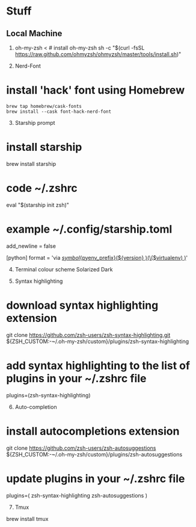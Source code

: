 # Stuff

## Local Machine

1. oh-my-zsh
< # install oh-my-zsh
sh -c "$(curl -fsSL https://raw.github.com/ohmyzsh/ohmyzsh/master/tools/install.sh)"
>

2. Nerd-Font

# install 'hack' font using Homebrew
```
brew tap homebrew/cask-fonts
brew install --cask font-hack-nerd-font
```

3. Starship prompt
# install starship
brew install starship

# code ~/.zshrc

eval "$(starship init zsh)"

# example ~/.config/starship.toml

add_newline = false

[python]
format = 'via [${symbol}${pyenv_prefix}(${version} )(\($virtualenv\) )]($style)'


4. Terminal colour scheme
Solarized Dark 

5. Syntax highlighting
# download syntax highlighting extension
git clone https://github.com/zsh-users/zsh-syntax-highlighting.git ${ZSH_CUSTOM:-~/.oh-my-zsh/custom}/plugins/zsh-syntax-highlighting

# add syntax highlighting to the list of plugins in your ~/.zshrc file
plugins=(zsh-syntax-highlighting)


6. Auto-completion

# install autocompletions extension
git clone https://github.com/zsh-users/zsh-autosuggestions ${ZSH_CUSTOM:-~/.oh-my-zsh/custom}/plugins/zsh-autosuggestions
# update plugins in your ~/.zshrc file
plugins=(
    zsh-syntax-highlighting 
    zsh-autosuggestions
)


7. Tmux

brew install tmux

